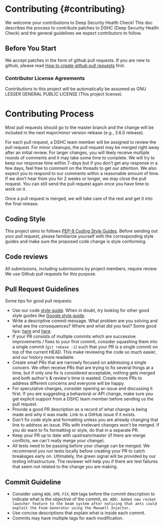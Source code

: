 Contributing    {#contributing}
============

We welcome your contributions to Deep Security Health Check! This doc describes the process to contribute patches to DSHC (Deep Security Health Check) and the general guidelines we expect contributors to follow.

## Before You Start
We accept patches in the form of github pull requests. If you are new to
github, please read [How to create github pull requests](https://help.github.com/articles/about-pull-requests/)
first.

### Contributor License Agreements
Contributions to this project will be automatically be assumed as GNU LESSER GENERAL PUBLIC LICENSE (This project license).



# Contributing Process
Most pull requests should go to the master branch and the change will be
included in the next major/minor version release (e.g., 3.6.0 release).

For each pull request, a DSHC team member will be assigned to review the
pull request. For minor cleanups, the pull request may be merged right away
after an initial review. For larger changes, you will likely receive multiple
rounds of comments and it may take some time to complete. We will try to keep
our response time within 7-days but if you don’t get any response in a few
days, feel free to comment on the threads to get our attention. We also expect
you to respond to our comments within a reasonable amount of time. If we don’t
hear from you for 2 weeks or longer, we may close the pull request. You can
still send the pull request again once you have time to work on it.

Once a pull request is merged, we will take care of the rest and get it into
the final release.

## Coding Style
This project *aims* to follows [PEP-8 Coding Style Guides](https://www.python.org/dev/peps/pep-0008/).
Before sending out your pull request, please familiarize yourself with the
corresponding style guides and make sure the proposed code change is style
conforming.

## Code reviews
All submissions, including submissions by project members, require review. We
use Github pull requests for this purpose.

## Pull Request Guidelines
Some tips for good pull requests:
* Use our code
  [style guide](https://www.python.org/dev/peps/pep-0008/).
  When in doubt, try looking for other good style guides like [Google style guide](https://google.github.io/styleguide/pyguide.html).
* Write a descriptive commit message. What problem are you solving and what
  are the consequences? Where and what did you test? Some good tips:
  [here](http://robots.thoughtbot.com/5-useful-tips-for-a-better-commit-message)
  and [here](https://www.kernel.org/doc/html/v4.17/process/submitting-patches.html).
* If your PR consists of multiple commits which are successive improvements /
  fixes to your first commit, consider squashing them into a single commit
  (`git rebase -i`) such that your PR is a single commit on top of the current
  HEAD. This make reviewing the code so much easier, and our history more
  readable.
* Create small PRs that are narrowly focused on addressing a single concern.
  We often receive PRs that are trying to fix several things at a time, but if
  only one fix is considered acceptable, nothing gets merged and both author's
  & review's time is wasted. Create more PRs to address different concerns and
  everyone will be happy.
* For speculative changes, consider opening an issue and discussing it first.
  If you are suggesting a behavioral or API change, make sure you get explicit
  support from a DSHC team member before sending us the pull request.
* Provide a good PR description as a record of what change is being made and
  why it was made. Link to a GitHub issue if it exists.
* Don't fix code style and formatting unless you are already changing that
  line to address an issue. PRs with irrelevant changes won't be merged. If
  you do want to fix formatting or style, do that in a separate PR.
* Keep your PR up to date with upstream/master (if there are merge conflicts,
  we can't really merge your change).
* All tests need to be passing before your change can be merged. We recommend
  you run tests locally before creating your PR to catch breakages early on.
  Ultimately, the green signal will be provided by our testing infrastructure.
  The reviewer will help you if there are test failures that seem not related
  to the change you are making.


## Commit Guideline
* Consider using `ADD`, `UPD`, `FIX`, `REM` tags before the commit description
  to indicate what is the objective of the commit, ex. `ADD: Added new rocket launcher feature to the beam system after noticing that ants could exploit the Foom Generator using the Maxwell Injector.`
* Use concise descriptions that explain what is inside each commit.
* Commits may have multiple tags for each modification.
